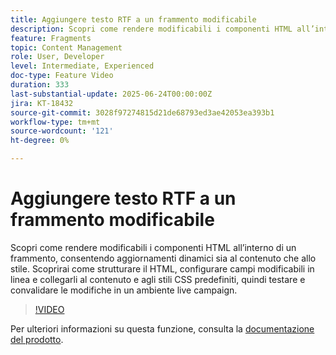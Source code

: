 ```yaml
---
title: Aggiungere testo RTF a un frammento modificabile
description: Scopri come rendere modificabili i componenti HTML all’interno di un frammento, consentendo aggiornamenti dinamici sia al contenuto che allo stile. Scoprirai come strutturare il HTML, configurare campi modificabili in linea e collegarli al contenuto e agli stili CSS predefiniti, quindi testare e convalidare le modifiche in un ambiente live campaign.
feature: Fragments
topic: Content Management
role: User, Developer
level: Intermediate, Experienced
doc-type: Feature Video
duration: 333
last-substantial-update: 2025-06-24T00:00:00Z
jira: KT-18432
source-git-commit: 3028f97274815d21de68793ed3ae42053ea393b1
workflow-type: tm+mt
source-wordcount: '121'
ht-degree: 0%

---
```



# Aggiungere testo RTF a un frammento modificabile

Scopri come rendere modificabili i componenti HTML all’interno di un frammento, consentendo aggiornamenti dinamici sia al contenuto che allo stile. Scoprirai come strutturare il HTML, configurare campi modificabili in linea e collegarli al contenuto e agli stili CSS predefiniti, quindi testare e convalidare le modifiche in un ambiente live campaign.

>[!VIDEO](https://video.tv.adobe.com/v/3464363/?learn=on&enablevpops)

Per ulteriori informazioni su questa funzione, consulta la [documentazione del prodotto](https://experienceleague.adobe.com/en/docs/journey-optimizer/using/content-management/fragments/customizable-fragments).

